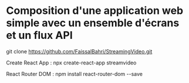 # Composition d'une application web simple avec un ensemble d'écrans et un flux API 


git clone https://github.com/FaissalBahri/StreamingVideo.git

Create React App : npx create-react-app streamvideo

React Router DOM : npm install react-router-dom --save
